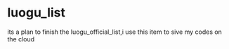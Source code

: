 # luogu_list
its a plan to finish the luogu_official_list,i use this item to sive my codes on the cloud
